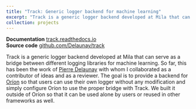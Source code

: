 ```yaml
---
title: "Track: Generic logger backend for machine learning"
excerpt: "Track is a generic logger backend developed at Mila that can serve as a bridge between different logging libraries for machine learning. The goal is to provide a backend for Oríon so that users can use their own logger without any modification and simply configure Oríon to use the proper bridge with Track."
collection: projects
---
```


<b>Documentation</b> [track.readthedocs.io](https://track.readthedocs.io) <br/>
<b>Source code</b> [github.com/Delaunay/track](https://github.com/Delaunay/track)

Track is a generic logger backend developed at Mila that can serve as a bridge between different
logging libraries for machine learning. So far, this has been the work of [Pierre
Delaunay](https://github.com/delaunay) with whom I collaborated as a contributor of ideas and as a
reviewer. The goal is to provide a backend for [Oríon](/projects/1-orion) so that users can use
their own logger without any modification and simply configure Oríon to use the proper bridge with
Track. We built it outside of Oríon so that it can be used alone by users or reused in other
frameworks as well.
